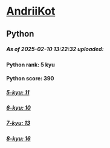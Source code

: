 # [AndriiKot](https://www.codewars.com/users/AndriiKot) 
## Python

##### As of 2025-02-10 13:22:32 uploaded:

#### Python rank: 5 kyu

#### Python score: 390

##### [5-kyu: 11](https://github.com/AndriiKot/Python__CodeWars/tree/main/kyu-5)

##### [6-kyu: 10](https://github.com/AndriiKot/Python__CodeWars/tree/main/kyu-6)

##### [7-kyu: 13](https://github.com/AndriiKot/Python__CodeWars/tree/main/kyu-7)

##### [8-kyu: 16](https://github.com/AndriiKot/Python__CodeWars/tree/main/kyu-8)

